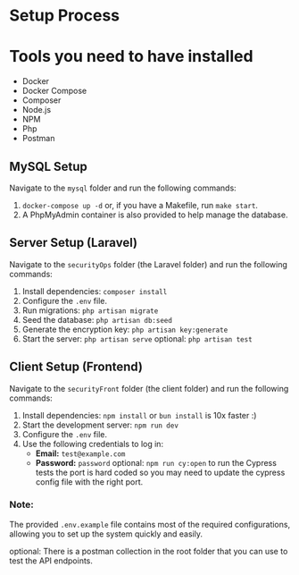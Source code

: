 # Setup Process

# Tools you need to have installed
- Docker
- Docker Compose
- Composer
- Node.js
- NPM
- Php
- Postman

## MySQL Setup
Navigate to the `mysql` folder and run the following commands:

1. `docker-compose up -d` or, if you have a Makefile, run `make start`.
2. A PhpMyAdmin container is also provided to help manage the database.

## Server Setup (Laravel)
Navigate to the `securityOps` folder (the Laravel folder) and run the following commands:

1. Install dependencies: `composer install`
2. Configure the `.env` file.
3. Run migrations: `php artisan migrate`
4. Seed the database: `php artisan db:seed`
5. Generate the encryption key: `php artisan key:generate`
6. Start the server: `php artisan serve`
optional: `php artisan test`

## Client Setup (Frontend)
Navigate to the `securityFront` folder (the client folder) and run the following commands:

1. Install dependencies: `npm install` or `bun install` is 10x faster :)
2. Start the development server: `npm run dev`
3. Configure the `.env` file.
4. Use the following credentials to log in:
   - **Email:** `test@example.com`
   - **Password:** `password`
optional: `npm run cy:open` to run the Cypress tests the port is hard coded so you may need to update the cypress config file with the right port.


### Note:
The provided `.env.example` file contains most of the required configurations, allowing you to set up the system quickly and easily.

optional: There is a postman collection in the root folder that you can use to test the API endpoints.

